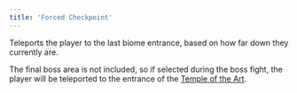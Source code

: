 ```yaml
---
title: 'Forced Checkpoint'
---
```


Teleports the player to the last biome entrance, based on how far down they currently are.

The final boss area is not included, so if selected during the boss fight, the player will be teleported to the entrance of the [Temple of the Art](https://noita.wiki.gg/wiki/Temple_of_the_Art).
